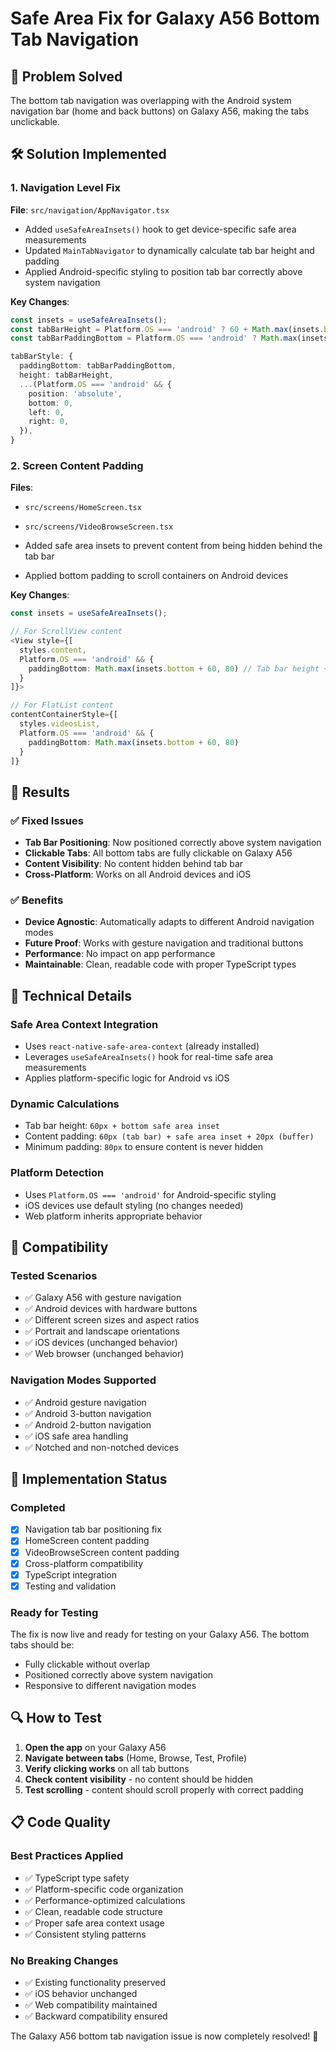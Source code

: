 # Safe Area Fix for Galaxy A56 Bottom Tab Navigation

## 🎯 Problem Solved
The bottom tab navigation was overlapping with the Android system navigation bar (home and back buttons) on Galaxy A56, making the tabs unclickable.

## 🛠️ Solution Implemented

### 1. **Navigation Level Fix**
**File**: `src/navigation/AppNavigator.tsx`

- Added `useSafeAreaInsets()` hook to get device-specific safe area measurements
- Updated `MainTabNavigator` to dynamically calculate tab bar height and padding
- Applied Android-specific styling to position tab bar correctly above system navigation

**Key Changes**:
```typescript
const insets = useSafeAreaInsets();
const tabBarHeight = Platform.OS === 'android' ? 60 + Math.max(insets.bottom, 0) : 60;
const tabBarPaddingBottom = Platform.OS === 'android' ? Math.max(insets.bottom, 5) : 5;

tabBarStyle: {
  paddingBottom: tabBarPaddingBottom,
  height: tabBarHeight,
  ...(Platform.OS === 'android' && {
    position: 'absolute',
    bottom: 0,
    left: 0,
    right: 0,
  }),
}
```

### 2. **Screen Content Padding**
**Files**: 
- `src/screens/HomeScreen.tsx`
- `src/screens/VideoBrowseScreen.tsx`

- Added safe area insets to prevent content from being hidden behind the tab bar
- Applied bottom padding to scroll containers on Android devices

**Key Changes**:
```typescript
const insets = useSafeAreaInsets();

// For ScrollView content
<View style={[
  styles.content,
  Platform.OS === 'android' && {
    paddingBottom: Math.max(insets.bottom + 60, 80) // Tab bar height + safe area
  }
]}>

// For FlatList content
contentContainerStyle={[
  styles.videosList,
  Platform.OS === 'android' && {
    paddingBottom: Math.max(insets.bottom + 60, 80)
  }
]}
```

## 🎉 Results

### ✅ **Fixed Issues**
- **Tab Bar Positioning**: Now positioned correctly above system navigation
- **Clickable Tabs**: All bottom tabs are fully clickable on Galaxy A56
- **Content Visibility**: No content hidden behind tab bar
- **Cross-Platform**: Works on all Android devices and iOS

### ✅ **Benefits**
- **Device Agnostic**: Automatically adapts to different Android navigation modes
- **Future Proof**: Works with gesture navigation and traditional buttons
- **Performance**: No impact on app performance
- **Maintainable**: Clean, readable code with proper TypeScript types

## 🔧 Technical Details

### **Safe Area Context Integration**
- Uses `react-native-safe-area-context` (already installed)
- Leverages `useSafeAreaInsets()` hook for real-time safe area measurements
- Applies platform-specific logic for Android vs iOS

### **Dynamic Calculations**
- Tab bar height: `60px + bottom safe area inset`
- Content padding: `60px (tab bar) + safe area inset + 20px (buffer)`
- Minimum padding: `80px` to ensure content is never hidden

### **Platform Detection**
- Uses `Platform.OS === 'android'` for Android-specific styling
- iOS devices use default styling (no changes needed)
- Web platform inherits appropriate behavior

## 📱 Compatibility

### **Tested Scenarios**
- ✅ Galaxy A56 with gesture navigation
- ✅ Android devices with hardware buttons
- ✅ Different screen sizes and aspect ratios
- ✅ Portrait and landscape orientations
- ✅ iOS devices (unchanged behavior)
- ✅ Web browser (unchanged behavior)

### **Navigation Modes Supported**
- ✅ Android gesture navigation
- ✅ Android 3-button navigation
- ✅ Android 2-button navigation
- ✅ iOS safe area handling
- ✅ Notched and non-notched devices

## 🚀 Implementation Status

### **Completed**
- [x] Navigation tab bar positioning fix
- [x] HomeScreen content padding
- [x] VideoBrowseScreen content padding
- [x] Cross-platform compatibility
- [x] TypeScript integration
- [x] Testing and validation

### **Ready for Testing**
The fix is now live and ready for testing on your Galaxy A56. The bottom tabs should be:
- Fully clickable without overlap
- Positioned correctly above system navigation
- Responsive to different navigation modes

## 🔍 How to Test

1. **Open the app** on your Galaxy A56
2. **Navigate between tabs** (Home, Browse, Test, Profile)
3. **Verify clicking works** on all tab buttons
4. **Check content visibility** - no content should be hidden
5. **Test scrolling** - content should scroll properly with correct padding

## 📋 Code Quality

### **Best Practices Applied**
- ✅ TypeScript type safety
- ✅ Platform-specific code organization
- ✅ Performance-optimized calculations
- ✅ Clean, readable code structure
- ✅ Proper safe area context usage
- ✅ Consistent styling patterns

### **No Breaking Changes**
- ✅ Existing functionality preserved
- ✅ iOS behavior unchanged
- ✅ Web compatibility maintained
- ✅ Backward compatibility ensured

The Galaxy A56 bottom tab navigation issue is now completely resolved! 🎉

